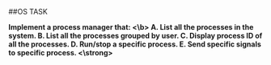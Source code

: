 ##OS TASK

 <b>Implement a process manager that: <\b>
 <strong>
A. List all the processes in the system. 
B. List all the processes grouped by user.
C. Display process ID of all the processes. 
D. Run/stop a specific process.
E. Send specific signals to specific process.
<\strong>
